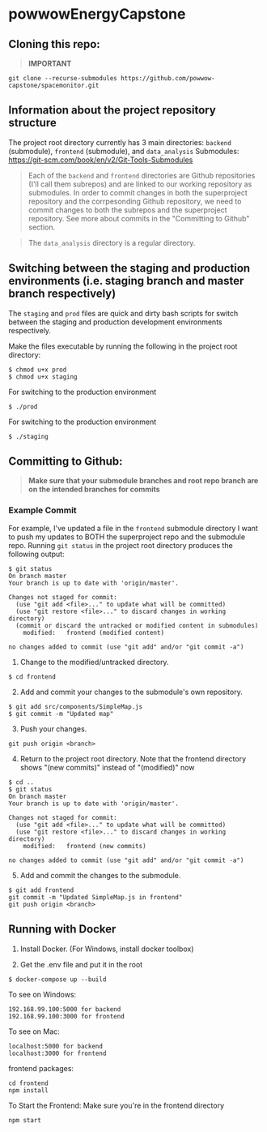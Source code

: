 # powwowEnergyCapstone
## Cloning this repo:
> **IMPORTANT**
```
git clone --recurse-submodules https://github.com/powwow-capstone/spacemonitor.git
```

## Information about the project repository structure
The project root directory currently has 3 main directories: `backend` (submodule), `frontend` (submodule), and `data_analysis`
Submodules: https://git-scm.com/book/en/v2/Git-Tools-Submodules

> Each of the `backend` and `frontend` directories are Github repositories (I'll call them subrepos) and are linked to our working repository as submodules. In order to commit changes in both the superproject repository and the corrpesonding Github repository, we need to commit changes to both the subrepos and the superproject repository. See more about commits in the "Committing to Github" section.

> The `data_analysis` directory is a regular directory.


## Switching between the staging and production environments (i.e. staging branch and master branch respectively)
The `staging` and `prod` files are quick and dirty bash scripts for switch between the staging and production development environments respectively.

Make the files executable by running the following in the project root directory:
```
$ chmod u+x prod
$ chmod u+x staging
```

For switching to the production environment
```
$ ./prod
```

For switching to the production environment
```
$ ./staging
```

## Committing to Github:
> **Make sure that your submodule branches and root repo branch are on the intended branches for commits**


### Example Commit
For example, I've updated a file in the `frontend` submodule directory I want to push my updates to BOTH the superproject repo and the submodule repo. Running `git status` in the project root directory produces the following output:
```
$ git status
On branch master
Your branch is up to date with 'origin/master'.

Changes not staged for commit:
  (use "git add <file>..." to update what will be committed)
  (use "git restore <file>..." to discard changes in working directory)
  (commit or discard the untracked or modified content in submodules)
	modified:   frontend (modified content)

no changes added to commit (use "git add" and/or "git commit -a")
```

1. Change to the modified/untracked directory.
```
$ cd frontend
```

2. Add and commit your changes to the submodule's own repository.
```
$ git add src/components/SimpleMap.js
$ git commit -m "Updated map"
```

3. Push your changes.
```
git push origin <branch>
```

4. Return to the project root directory. Note that the frontend directory shows "(new commits)" instead of "(modified)" now
```
$ cd ..
$ git status
On branch master
Your branch is up to date with 'origin/master'.

Changes not staged for commit:
  (use "git add <file>..." to update what will be committed)
  (use "git restore <file>..." to discard changes in working directory)
	modified:   frontend (new commits)

no changes added to commit (use "git add" and/or "git commit -a")
```

5. Add and commit the changes to the submodule.
```
$ git add frontend
git commit -m "Updated SimpleMap.js in frontend"
git push origin <branch>
```

## Running with Docker

1. Install Docker. (For Windows, install docker toolbox)

2. Get the .env file and put it in the root

```
$ docker-compose up --build
```

To see on Windows:
```
192.168.99.100:5000 for backend
192.168.99.100:3000 for frontend
```

To see on Mac:
```
localhost:5000 for backend
localhost:3000 for frontend
```

frontend packages: 
```
cd frontend
npm install 
```

To Start the Frontend:
Make sure you're in the frontend directory
```
npm start
```
